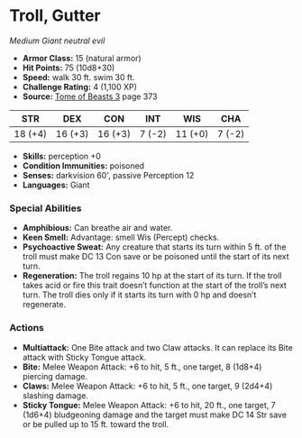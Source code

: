 # Troll, Gutter

*Medium* *Giant* *neutral evil*

- **Armor Class:** 15 (natural armor)
- **Hit Points:** 75 (10d8+30)
- **Speed:** walk 30 ft. swim 30 ft.
- **Challenge Rating:** 4 (1,100 XP)
- **Source:** [Tome of Beasts 3](https://koboldpress.com/kpstore/product/tome-of-beasts-3-for-5th-edition/) page 373

| STR | DEX | CON | INT | WIS | CHA |
| --- | --- | --- | --- | --- | --- |
| 18 (+4) | 16 (+3) | 16 (+3) | 7 (-2) | 11 (+0) | 7 (-2) |

- **Skills:** perception +0
- **Condition Immunities:** poisoned
- **Senses:** darkvision 60', passive Perception 12
- **Languages:** Giant

### Special Abilities

- **Amphibious:** Can breathe air and water.
- **Keen Smell:** Advantage: smell Wis (Percept) checks.
- **Psychoactive Sweat:** Any creature that starts its turn within 5 ft. of the troll must make DC 13 Con save or be poisoned until the start of its next turn.
- **Regeneration:** The troll regains 10 hp at the start of its turn. If the troll takes acid or fire this trait doesn’t function at the start of the troll’s next turn. The troll dies only if it starts its turn with 0 hp and doesn’t regenerate.

### Actions

- **Multiattack:** One Bite attack and two Claw attacks. It can replace its Bite attack with Sticky Tongue attack.
- **Bite:** Melee Weapon Attack: +6 to hit, 5 ft., one target, 8 (1d8+4) piercing damage.
- **Claws:** Melee Weapon Attack: +6 to hit, 5 ft., one target, 9 (2d4+4) slashing damage.
- **Sticky Tongue:** Melee Weapon Attack: +6 to hit, 20 ft., one target, 7 (1d6+4) bludgeoning damage and the target must make DC 14 Str save or be pulled up to 15 ft. toward the troll.


